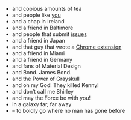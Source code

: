 - and copious amounts of tea
- and people like <a href="/contribute">you</a>
- and a chap in Ireland
- and a friend in Baltimore
- and people that submit <a href="https://github.com/Templarian/MaterialDesign/issues">issues</a>
- and a friend in Japan
- and that guy that wrote a <a href="https://chrome.google.com/webstore/detail/materialdesignicons-picke/edjaedpifkihpjkcgknfokmibkoafhme">Chrome extension</a>
- and a friend in Miami
- and a friend in Germany
- and fans of Material Design
- and Bond. James Bond.
- and the Power of Grayskull
- and oh my God! They killed Kenny!
- and don’t call me Shirley
- and may the Force be with you!
- in a galaxy far, far away
- – to boldly go where no man has gone before
